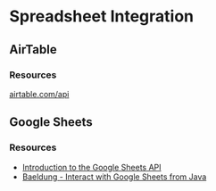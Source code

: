 # Spreadsheet Integration

## AirTable
### Resources
[airtable.com/api](https://airtable.com/api)

## Google Sheets
### Resources
* [Introduction to the Google Sheets API](https://developers.google.com/sheets/api/guides/concepts)
* [Baeldung - Interact with Google Sheets from Java](https://www.baeldung.com/google-sheets-java-client)
